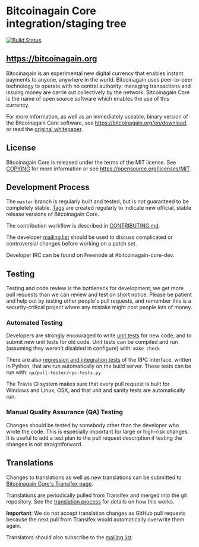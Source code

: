 Bitcoinagain Core integration/staging tree
=====================================

[![Build Status](https://travis-ci.org/bitcoinagain/bitcoinagain.svg?branch=master)](https://travis-ci.org/bitcoinagain/bitcoinagain)

https://bitcoinagain.org
-------------

Bitcoinagain is an experimental new digital currency that enables instant payments to
anyone, anywhere in the world. Bitcoinagain uses peer-to-peer technology to operate
with no central authority: managing transactions and issuing money are carrie
out collectively by the network. Bitcoinagain Core is the name of open source
software which enables the use of this currency.

For more information, as well as an immediately useable, binary version of
the Bitcoinagain Core software, see https://bitcoinagain.org/en/download, or read the
[original whitepaper](https://bitcoinagain.org/bitcoinagain.pdf).

License
-------

Bitcoinagain Core is released under the terms of the MIT license. See [COPYING](COPYING) for more
information or see https://opensource.org/licenses/MIT.

Development Process
-------------------

The `master` branch is regularly built and tested, but is not guaranteed to be
completely stable. [Tags](https://github.com/bitcoinagain/bitcoinagain/tags) are created
regularly to indicate new official, stable release versions of Bitcoinagain Core.

The contribution workflow is described in [CONTRIBUTING.md](CONTRIBUTING.md).

The developer [mailing list](https://lists.linuxfoundation.org/mailman/listinfo/bitcoinagain-dev)
should be used to discuss complicated or controversial changes before working
on a patch set.

Developer IRC can be found on Freenode at #bitcoinagain-core-dev.

Testing
-------

Testing and code review is the bottleneck for development; we get more pull
requests than we can review and test on short notice. Please be patient and help out by testing
other people's pull requests, and remember this is a security-critical project where any mistake might cost people
lots of money.

### Automated Testing

Developers are strongly encouraged to write [unit tests](/doc/unit-tests.md) for new code, and to
submit new unit tests for old code. Unit tests can be compiled and run
(assuming they weren't disabled in configure) with: `make check`

There are also [regression and integration tests](/qa) of the RPC interface, written
in Python, that are run automatically on the build server.
These tests can be run with: `qa/pull-tester/rpc-tests.py`

The Travis CI system makes sure that every pull request is built for Windows
and Linux, OSX, and that unit and sanity tests are automatically run.

### Manual Quality Assurance (QA) Testing

Changes should be tested by somebody other than the developer who wrote the
code. This is especially important for large or high-risk changes. It is useful
to add a test plan to the pull request description if testing the changes is
not straightforward.

Translations
------------

Changes to translations as well as new translations can be submitted to
[Bitcoinagain Core's Transifex page](https://www.transifex.com/projects/p/bitcoinagain/).

Translations are periodically pulled from Transifex and merged into the git repository. See the
[translation process](doc/translation_process.md) for details on how this works.

**Important**: We do not accept translation changes as GitHub pull requests because the next
pull from Transifex would automatically overwrite them again.

Translators should also subscribe to the [mailing list](https://groups.google.com/forum/#!forum/bitcoinagain-translators).
